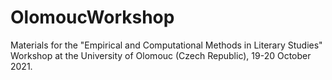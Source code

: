 # OlomoucWorkshop
Materials for the "Empirical and Computational Methods in Literary Studies" Workshop at the University of Olomouc (Czech Republic), 19-20 October 2021.
